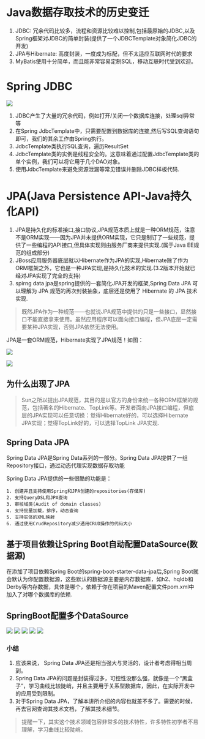 # Java数据存取技术的历史变迁

1. JDBC: 冗余代码比较多，流程和资源比较难以控制,包括最原始的JDBC,以及Spring框架对JDBC的简单封装(提供了一个JDBCTemplate对象简化JDBC的开发)
2. JPA与Hibernate: 高度封装，一度成为标配，但不太适应互联网时代的要求
3. MyBatis使用十分简单，而且能非常容易定制SQL，移动互联时代受到欢迎。

# Spring JDBC

![](pics/SpringJDBC.png)

1. JDBC产生了大量的冗余代码，例如打开/关闭一个数据库连接，处理sql异常等
2. 在Spring JdbcTemplate中，只需要配置到数据库的连接,然后写SQL查询语句即可，我们的其余工作由Spring执行。
3. JdbcTemplate类执行SQL查询，遍历ResultSet
4. JdbcTemplate类的实例是线程安全的。这意味着通过配置JdbcTemplate类的单个实例，我们可以将它用于几个DAO对象。
5. 使用JdbcTemplate来避免资源泄漏等常见错误并删除JDBC样板代码.

# JPA(Java Persistence API-Java持久化API)

1. JPA是持久化的标准接口,接口协议,JPA规范本质上就是一种ORM规范，注意不是ORM实现——因为JPA并未提供ORM实现，它只是制订了一些规范，提供了一些编程的API接口,但具体实现则由服务厂商来提供实现.(属于Java EE规范的组成部分)
2. JBoss应用服务器底层就以Hibernate作为JPA的实现,Hibernate除了作为ORM框架之外，它也是一种JPA实现,是持久化技术的实现.(3.2版本开始就已经对JPA实现了完全的支持)
3. spirng data jpa是spring提供的一套简化JPA开发的框架,Spring Data JPA 可以理解为 JPA 规范的再次封装抽象，底层还是使用了 Hibernate 的 JPA 技术实现.

>既然JPA作为一种规范——也就说JPA规范中提供的只是一些接口，显然接口不能直接拿来使用。虽然应用程序可以面向接口编程，但JPA底层一定需要某种JPA实现，否则JPA依然无法使用。

JPA是一套ORM规范，Hibernate实现了JPA规范！如图：

![](pics/jpa-hibernate.png)

![](pics/jpa-hibernate-springdatajpa.png)

## 为什么出现了JPA

>Sun之所以提出JPA规范，其目的是以官方的身份来统一各种ORM框架的规范，包括著名的Hibernate、TopLink等。开发者面向JPA接口编程，但底层的JPA实现可以任意切换：觉得Hibernate好的，可以选择Hibernate JPA实现；觉得TopLink好的，可以选择TopLink JPA实现.

## Spring Data JPA

Spring Data JPA是Spring Data系列的一部分。Spring Data JPA提供了一组Repository接口，通过动态代理实现数据存取功能

Spring Data JPA提供的一些很酷的功能是：

	1. 创建并且支持使用Spring和JPA创建的repositories(存储库)
	2. 支持QueryDSL和JPA查询
	3. 审核域类(Audit of domain classes)
	4. 支持批量加载，排序，动态查询
	5. 支持实体的XML映射
	6. 通过使用CrudRepository减少通用CRUD操作的代码大小

## 基于项目依赖让Spring Boot自动配置DataSource(数据源)

在添加了项目依赖Spring Boot的spring-boot-starter-data-jpa后,Spring Boot就会默认为你配置数据源，这些默认的数据源主要是内存数据库，如h2、hqldb和Derby等内存数据，具体是哪个，依赖于你在项目的Maven配置文件pom.xml中加入了对哪个数据库的依赖.

## SpringBoot配置多个DataSource

![](pics/SpringBoot配置多个DataSource-01.png)
![](pics/SpringBoot配置多个DataSource-02.png)
![](pics/SpringBoot配置多个DataSource-03.png)
![](pics/SpringBoot配置多个DataSource-04.png)
![](pics/SpringBoot配置多个DataSource-05.png)

### 小结

1. 应该来说， Spring Data JPA还是相当强大与灵活的，设计者考虑得相当周到。
2. Spring Data JPA的问题是封装得过多，可控性没那么强，就像是一个“黑盒子”，学习曲线比较陡峭，并且主要用于关系型数据库，因此，在实际开发中的应用受到限制。
3. 对于Spring Data JPA，了解本讲所介绍的内容也就差不多了。需要的时候， 再去官网查询其技术文档，了解其技术细节。

>提醒一下，其实这个技术领域包容非常多的技术特性，许多特性初学者不易理解，学习曲线比较陡峭。